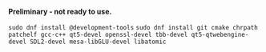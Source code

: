 **Preliminary - not ready to use.**

`sudo dnf install @development-tools`
`sudo dnf install git cmake chrpath patchelf gcc-c++ qt5-devel openssl-devel tbb-devel qt5-qtwebengine-devel SDL2-devel mesa-libGLU-devel libatomic`
